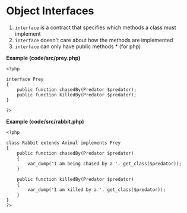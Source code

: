 # Object Interfaces

1. `interface` is a contract that specifies which methods a class must implement
2. `interface` doesn't care about how the methods are implemented
3. `interface` can only have public methods * (for php)

**Example (code/src/prey.php)**
```
<?php

interface Prey
{
    public function chasedBy(Predator $predator);
    public function killedBy(Predator $predator);
}

?>
```

**Example (code/src/rabbit.php)**
```
<?php

class Rabbit extends Animal implements Prey
{
    public function chasedBy(Predator $predator)
    {
        var_dump('I am being chased by a '. get_class($predator));
    }

    public function killedBy(Predator $predator)
    {
        var_dump('I am killed by a '. get_class($predator));
    }
}
?>
```

